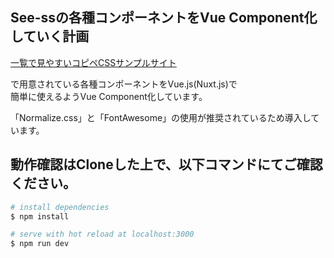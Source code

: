 ## See-ssの各種コンポーネントをVue Component化していく計画

[一覧で見やすいコピペCSSサンプルサイト](https://see-ss.com/)


で用意されている各種コンポーネントをVue.js(Nuxt.js)で  
簡単に使えるようVue Component化しています。

「Normalize.css」と「FontAwesome」の使用が推奨されているため導入しています。

## 動作確認はCloneした上で、以下コマンドにてご確認ください。

``` bash
# install dependencies
$ npm install

# serve with hot reload at localhost:3000
$ npm run dev
```
